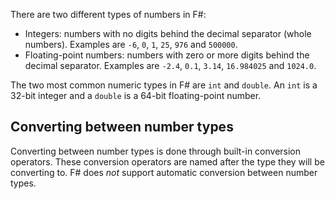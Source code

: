 There are two different types of numbers in F#:

- Integers: numbers with no digits behind the decimal separator (whole numbers). Examples are `-6`, `0`, `1`, `25`, `976` and `500000`.
- Floating-point numbers: numbers with zero or more digits behind the decimal separator. Examples are `-2.4`, `0.1`, `3.14`, `16.984025` and `1024.0`.

The two most common numeric types in F# are `int` and `double`. An `int` is a 32-bit integer and a `double` is a 64-bit floating-point number.

## Converting between number types

Converting between number types is done through built-in conversion operators. These conversion operators are named after the type they will be converting to. F# does _not_ support automatic conversion between number types.
